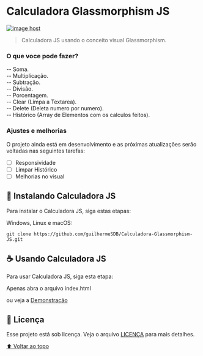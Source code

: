 # Calculadora Glassmorphism JS

<a href="https://guilhermesdb.github.io/Calculadora-Glassmorphism-JS/" target="_blank"><img src="https://thumbs2.imgbox.com/af/b5/SHxEQfTT_t.png" alt="image host"/></a>

> Calculadora JS usando o conceito visual Glassmorphism.

### O que voce pode fazer?

-- Soma.    
-- Multiplicação.    
-- Subtração.    
-- Divisão.   
-- Porcentagem.  
-- Clear (Limpa a Textarea).  
-- Delete (Deleta numero por numero).  
-- Histórico (Array de Elementos com os calculos feitos).

### Ajustes e melhorias

O projeto ainda está em desenvolvimento e as próximas atualizações serão voltadas nas seguintes tarefas:

- [ ] Responsividade
- [ ] Limpar Histórico
- [ ] Melhorias no visual

## 🚀 Instalando Calculadora JS

Para instalar o Calculadora JS, siga estas etapas:

Windows, Linux e macOS:
```
git clone https://github.com/guilhermeSDB/Calculadora-Glassmorphism-JS.git
```

## ☕ Usando Calculadora JS

Para usar Calculadora JS, siga esta etapa:

Apenas abra o arquivo index.html

ou veja a [Demonstração](https://guilhermesdb.github.io/Calculadora-Glassmorphism-JS/)

## 📝 Licença

Esse projeto está sob licença. Veja o arquivo [LICENÇA](LICENSE.md) para mais detalhes.

[⬆ Voltar ao topo](#calculadora-glassmorphism-js)<br>
